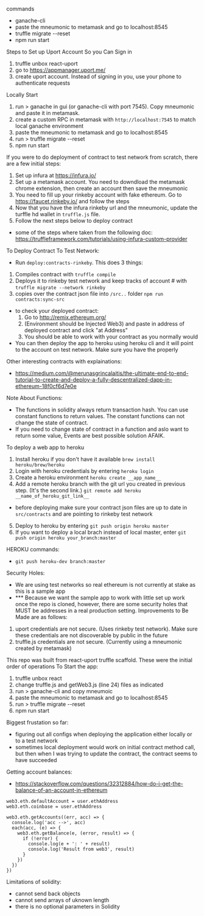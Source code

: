 commands
- ganache-cli
- paste the mneumonic to metamask and go to localhost:8545
- truffle migrate --reset
- npm run start

Steps to Set up Uport Account So you Can Sign in
1. truffle unbox react-uport
2. go to https://appmanager.uport.me/
3. create uport account. Instead of signing in you, use your phone to authenticate requests

Locally Start
1. run > ganache in gui (or ganache-cli with port 7545). Copy mneumonic and paste it in metamask.
2. create a custom RPC in metamask with `http://localhost:7545` to match local ganache environment
3. paste the mneumonic to metamask and go to localhost:8545
4. run > truffle migrate --reset
5. npm run start

If you were to do deployment of contract to test network from scratch, there are a few initial steps:
1. Set up infura at https://infura.io/
2. Set up a metamask account. You need to downdload the metamask chrome extension, then create an account then save the mneumonic
3. You need to fill up your rinkeby account with fake ethereum. Go to https://faucet.rinkeby.io/ and follow the steps
4. Now that you have the infura rinkeby url and the mneumonic, update the turffle hd wallet in `truffle.js` file.
5. Follow the next steps below to deploy contract
- some of the steps where taken from the following doc: https://truffleframework.com/tutorials/using-infura-custom-provider

To Deploy Contract To Test Network:
 - Run `deploy:contracts-rinkeby`. This does 3 things:
 1. Compiles contract with `truffle compile`
 2. Deploys it to rinkeby test network and keep tracks of account # with `truffle migrate --network rinkeby`
 3. copies over the contract json file into `/src..` folder `npm run contracts:sync-src`
 - to check your deployed contract:
    1. Go to http://remix.ethereum.org/
    2. (Environment should be Injected Web3) and paste in address of deployed contract and click "at Address"
    3. You should be able to work with your contract as you normally would
 - You can then deploy the app to heroku using heroku cli and it will point to the account on test network. Make sure you have the properly

Other interesting contracts with explainations:
- https://medium.com/@merunasgrincalaitis/the-ultimate-end-to-end-tutorial-to-create-and-deploy-a-fully-descentralized-dapp-in-ethereum-18f0cf6d7e0e


Note About Functions:
- The functions in solidity always return transaction hash. You can use constant functions to return values. The constant functions can not change the state of contract.
- If you need to change state of contract in a function and aslo want to return some value, Events are best possible solution AFAIK.


 To deploy a web app to heroku
 1. Install heroku if you don't have it available `brew install heroku/brew/heroku`
 2. Login with heroku credentials by entering `heroku login`
 3. Create a heroku environment `heroku create __app_name__`
 4. Add a remote heroku branch with the git url you created in previous step. (It's the second link.) `git remote add heroku __name_of_heroku_git_link__`
 - before deploying make sure your contract json files are up to date in `src/contracts` and are pointing to rinkeby test network
 5. Deploy to heroku by entering `git push origin heroku master`
 6. If you want to deploy a local brach instead of local master, enter `git push origin heroku your_branch:master`

HEROKU commands:
- `git push heroku-dev branch:master`

Security Holes:
- We are using test networks so real ethereum is not currently at stake as this is a sample app
- *** Because we want the sample app to work with little set up work once the repo is cloned, however, there are some security holes that MUST be addresses in a real production setting. Improvements to Be Made are as follows:
1. uport credentials are not secure. (Uses rinkeby test network). Make sure these credentials are not discoverable by public in the future
2. truffle.js credentials are not secure. (Currently using a mneumonic created by metamask)


This repo was built from react-uport truffle scaffold. These were the initial order of operations To Start the app:
1. truffle unbox react
2. change truffle.js and getWeb3.js (line 24) files as indicated
3. run > ganache-cli and copy mneumoic
4. paste the mneumonic to metamask and go to localhost:8545
5. run > truffle migrate --reset
6. npm run start


Biggest frustation so far:
- figuring out all configs when deploying the application either locally or to a test network
- sometimes local deployment would work on initial contract method call, but then when I was trying to update the contract, the contract seems to have succeeded



Getting account balances:
- https://stackoverflow.com/questions/32312884/how-do-i-get-the-balance-of-an-account-in-ethereum
```
web3.eth.defaultAccount = user.ethAddress
web3.eth.coinbase = user.ethAddress

web3.eth.getAccounts((err, acc) => {
  console.log('acc -->', acc)
  each(acc, (e) => {
    web3.eth.getBalance(e, (error, result) => {
      if (!error) {
        console.log(e + ': ' + result)
        console.log('Result from web3', result)
      }
    })
  })
})
```


Limitations of solidity:
- cannot send back objects
- cannot send arrays of uknown length
-  there is no optional parameters in Solidity
